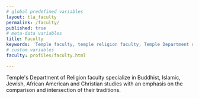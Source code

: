 ```yaml
---
# global predefined variables
layout: tla_faculty
permalink: /faculty/
published: true
# meta-data variables
title: Faculty
keywords: 'Temple faculty, temple religion faculty, Temple Department of Religion'
# custom variables
faculty: profiles/faculty.html

---
```

Temple's Department of Religion faculty specialize in Buddhist, Islamic, Jewish, African American and Christian studies with an emphasis on the comparison and intersection of their traditions.

